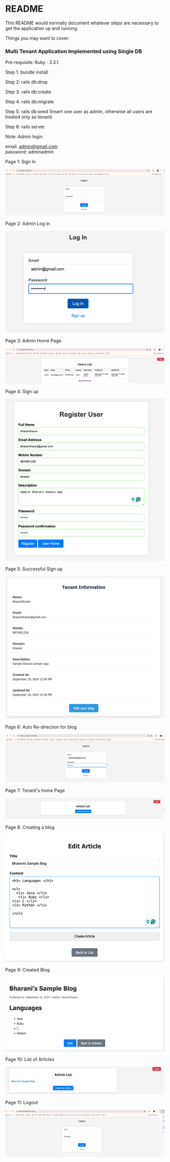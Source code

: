 # README

This README would normally document whatever steps are necessary to get the
application up and running.

Things you may want to cover:

<h3> Multi Tenant Application Implemented using Single DB </h3>

Pre-requisite: 
  Ruby : 3.3.1 

Step 1: bundle install

Step 2: rails db:drop 

Step 3: rails db:create

Step 4: rails db:migrate

Step 5: rails db:seed (Insert one user as admin, otherwise all users are treated only as tenant)

Step 6: rails server

Note: Admin login 

email: admin@gmail.com  
password: adminadmin

Page 1: Sign In 

![img.png](img.png)

Page 2: Admin Log in

![img_1.png](img_1.png)

Page 3: Admin Home Page

![img_2.png](img_2.png)

Page 4: Sign up

![img_3.png](img_3.png)

Page 5: Successful Sign up 

![img_4.png](img_4.png)

Page 6: Auto Re-direction for blog

![img_7.png](img_7.png)

Page 7: Tenant's home Page 

![img_8.png](img_8.png)

Page 8: Creating a blog

![img_9.png](img_9.png)

Page 9: Created Blog

![img_10.png](img_10.png)

Page 10: List of Articles 

![img_11.png](img_11.png)

Page 11: Logout 

![img_12.png](img_12.png)



